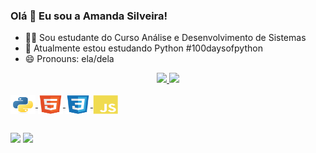 ### Olá 👋 Eu sou a Amanda Silveira!

- 👩‍💻 Sou estudante do Curso Análise e Desenvolvimento de Sistemas
- 🐍 Atualmente estou estudando Python #100daysofpython
- 😄 Pronouns: ela/dela

<div align="center">
  <a href="https://github.com/amandagsilveira">
  <img height="180em" src="https://github-readme-stats.vercel.app/api?username=amandagsilveira&show_icons=true&theme=dracula&include_all_commits=true&count_private=true"/>
  <img height="180em" src="https://github-readme-stats.vercel.app/api/top-langs/?username=amandagsilveira&layout=compact&langs_count=7&theme=dracula"/>
</div>
  
<div style="display: inline_block"><br>
   <img align="center" alt="Python-image" height="30" width="40" src="https://raw.githubusercontent.com/devicons/devicon/master/icons/python/python-original.svg">
   <img align="center" alt="HTML-image" height="30" width="40" src="https://raw.githubusercontent.com/devicons/devicon/master/icons/html5/html5-original.svg">
  <img align="center" alt="CSS-image" height="30" width="40" src="https://raw.githubusercontent.com/devicons/devicon/master/icons/css3/css3-original.svg">
  <img align="center" alt="Javascript-image" height="30" width="40" src="https://raw.githubusercontent.com/devicons/devicon/master/icons/javascript/javascript-plain.svg">
</div>
  
  ##
  
<div> 
  <a href = "mailto:amandagsilveira@gmail.com"><img src="https://img.shields.io/badge/Gmail-D14836?style=for-the-badge&logo=gmail&logoColor=white" target="_blank"></a>
  <a href="https://www.linkedin.com/in/amanda-silveira-5a8693195/" target="_blank"><img src="https://img.shields.io/badge/-LinkedIn-%230077B5?style=for-the-badge&logo=linkedin&logoColor=white" target="_blank"></a> 
</div>
  

